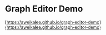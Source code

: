 # Graph Editor Demo
[https://aweikalee.github.io/graph-editor-demo](https://aweikalee.github.io/graph-editor-demo)